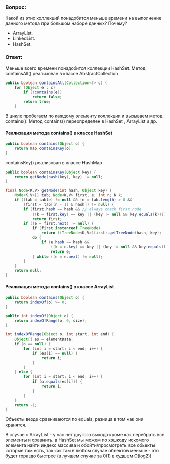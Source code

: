 ### Вопрос:

Какой из этих коллекций понадобится меньше времени на выполнение данного метода при большом наборе данных?
Почему?

* ArrayList.
* LinkedList.
* HashSet.

### Ответ:
Меньше всего времени понадобится коллекции HashSet.
Метод containsAll() реализован в классе AbstractCollection

``` java
public boolean containsAll(Collection<?> c) {
    for (Object e : c)
        if (!contains(e))
            return false;
        return true;
    }
```

В цикле пробегаем по каждому элементу коллекции и вызываем метод contains().
Метод contains() переопределен в HashSet , ArrayList и др.

#### Реализация метода contains() в классе HashSet

``` java
public boolean contains(Object o) {
    return map.containsKey(o);
}
```

containsKey() реализован в классе HashMap

``` java
public boolean containsKey(Object key) {
    return getNode(hash(key), key) != null;
}

final Node<K,V> getNode(int hash, Object key) {
    Node<K,V>[] tab; Node<K,V> first, e; int n; K k;
    if ((tab = table) != null && (n = tab.length) > 0 &&
        (first = tab[(n - 1) & hash]) != null) {
        if (first.hash == hash && // always check first node
            ((k = first.key) == key || (key != null && key.equals(k))))
            return first;
        if ((e = first.next) != null) {
            if (first instanceof TreeNode)
                return ((TreeNode<K,V>)first).getTreeNode(hash, key);
            do {
                if (e.hash == hash &&
                    ((k = e.key) == key || (key != null && key.equals(k))))
                    return e;
            } while ((e = e.next) != null);
        }
    }
    return null;
}
```

#### Реализация метода contains() в классе ArrayList

``` java
public boolean contains(Object o) {
    return indexOf(o) >= 0;
}

public int indexOf(Object o) {
    return indexOfRange(o, 0, size);
}

int indexOfRange(Object o, int start, int end) {
    Object[] es = elementData;
    if (o == null) {
        for (int i = start; i < end; i++) {
            if (es[i] == null) {
                return i;
            }
        }
    } else {
        for (int i = start; i < end; i++) {
            if (o.equals(es[i])) {
                return i;
            }
        }
    }
    return -1;
}
```

Объекты везде сравниваются по equals, разница в том как они хранятся.

В случае с ArrayList - у нас нет другого выхода кроме как перебрать все элементы и сравнить.
в HashSet мы можем по хэшкоду искомого элемента найти индекс массива и обойти/просмотреть все обьекты которые там есть, так как там в любом случае объектов меньше - это будет гораздо быстрее (в лучшем случае за 0(1) в худшем O(log2))



